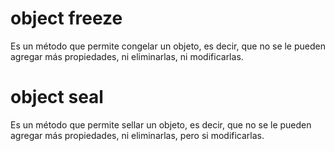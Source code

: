 # object freeze
Es un método que permite congelar un objeto, es decir, que no se le pueden agregar más propiedades, ni eliminarlas, ni modificarlas.


# object seal
Es un método que permite sellar un objeto, es decir, que no se le pueden agregar más propiedades, ni eliminarlas, pero si modificarlas.
